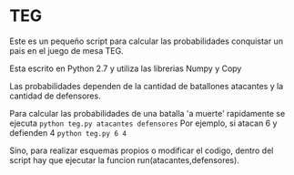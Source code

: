 # TEG

Este es un pequeño script para calcular las probabilidades conquistar un pais en el juego de mesa TEG.

Esta escrito en Python 2.7 y utiliza las librerias Numpy y Copy

Las probabilidades dependen de la cantidad de batallones atacantes y la cantidad de defensores.

Para calcular las probabilidades de una batalla 'a muerte' rapidamente se ejecuta
```python teg.py atacantes defensores```
Por ejemplo, si atacan 6 y defienden 4
```python teg.py 6 4```

Sino, para realizar esquemas propios o modificar el codigo, dentro del script hay que ejecutar la funcion run(atacantes,defensores).



